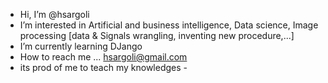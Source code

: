 - Hi, I’m @hsargoli
- I’m interested in Artificial and business intelligence, Data science, Image processing
                              [data & Signals wrangling, inventing new procedure,...]
- I’m currently learning DJango
- How to reach me ... hsargoli@gmail.com
- its prod of me to teach my knowledges - 
